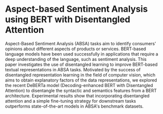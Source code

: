 # Aspect-based Sentiment Analysis using BERT with Disentangled Attention

Aspect-Based Sentiment Analysis (ABSA) tasks aim to identify consumers' opinions about different aspects of products or services. BERT-based language models have been used successfully in applications that require a deep understanding of the language, such as sentiment analysis. This paper investigates the use of disentangled learning to improve BERT-based textual representations in ABSA tasks. Motivated by the success of disentangled representation learning in the field of computer vision, which aims to obtain explanatory factors of the data representations, we explored the recent DeBERTa model (Decoding-enhanced BERT with Disentangled Attention) to disentangle the syntactic and semantics features from a BERT architecture. Experimental results show that incorporating disentangled attention and a simple fine-tuning strategy for downstream tasks outperforms state-of-the-art models in ABSA's benchmark datasets.
